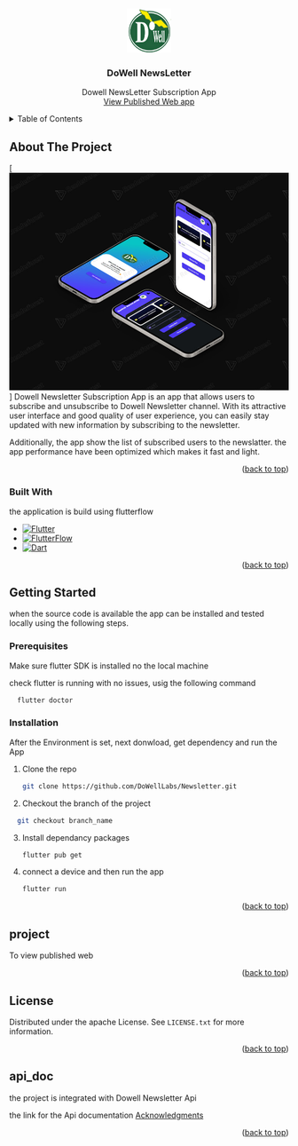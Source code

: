 <a name="readme-top"></a>

<!-- PROJECT SHIELDS -->
<!--
*** I'm using markdown "reference style" links for readability.
*** Reference links are enclosed in brackets [ ] instead of parentheses ( ).
*** See the bottom of this document for the declaration of the reference variables
*** for contributors-url, forks-url, etc.
-->



<!-- PROJECT LOGO -->
<br />
<div align="center">
    <img src="asset/images/logo.png" alt="Logo" width="80" height="80">

  <h3 align="center">DoWell NewsLetter</h3>

  <p align="center">
    Dowell NewsLetter Subscription App
    <br />
    <a href="https://dowell-newsletter-test.flutterflow.app/">View Published Web app</a>
  </p>
</div>



<!-- TABLE OF CONTENTS -->
<details>
  <summary>Table of Contents</summary>
  <ol>
    <li>
      <a href="#about-the-project">About The Project</a>
      <ul>
        <li><a href="#built-with">Built With</a></li>
      </ul>
    </li>
    <li>
      <a href="#getting-started">Getting Started</a>
      <ul>
        <li><a href="#prerequisites">Prerequisites</a></li>
        <li><a href="#installation">Installation</a></li>
      </ul>
    </li>
    <li><a href="#project">Go to the Project</a></li>
    <li><a href="#api_doc">Api Documetation</a></li>
    <li><a href="#acknowledgments">Acknowledgments</a></li>
  </ol>
</details>



<!-- ABOUT THE PROJECT -->
## About The Project

[![Product Name Screen Shot][product-screenshot]]
Dowell Newsletter Subscription App is an app that allows users to subscribe and unsubscribe to Dowell Newsletter channel. With its attractive user interface and good quality of user experience, you can easily stay updated with new information by subscribing to the newsletter.

Additionally, the app show the list of subscribed users to the newslatter. the app performance have been optimized which makes it fast and light.

<p align="right">(<a href="#readme-top">back to top</a>)</p>



### Built With

the application is build using flutterflow

* [![Flutter][Flutter]][Flutter-url]
* [![FlutterFlow][FlutterFlow]][FlutterFlow-url]
* [![Dart][Dart]][Dart-url]

<p align="right">(<a href="#readme-top">back to top</a>)</p>



<!-- GETTING STARTED -->
## Getting Started

when the source code is available the app can be installed and tested locally using the following steps.

### Prerequisites

Make sure flutter SDK is installed no the local machine

check flutter is running with no issues, usig the following command
```sh
  flutter doctor
```

### Installation

After the Environment is set, next donwload, get dependency and run the App

1. Clone the repo
   ```sh
   git clone https://github.com/DoWellLabs/Newsletter.git
   ```
2. Checkout the branch of the project
  ```sh
    git checkout branch_name
  ```
3. Install dependancy packages
   ```sh
   flutter pub get
   ```
4. connect a device and then run the app
   ```sh
   flutter run
   ```

<p align="right">(<a href="#readme-top">back to top</a>)</p>


## project

To view published web 
<p><a href="https://dowell-newsletter-test.flutterflow.app/"></a></p>

<p align="right">(<a href="#readme-top">back to top</a>)</p>



<!-- LICENSE -->
## License

Distributed under the apache License. See `LICENSE.txt` for more information.

<p align="right">(<a href="#readme-top">back to top</a>)</p>



<!-- CONTACT -->
## api_doc

the project is integrated with Dowell Newsletter Api

<p>the link for the Api documentation <a href="https://github.com/orgs/DoWellUXLab/">Acknowledgments</a></p>

<p align="right">(<a href="#readme-top">back to top</a>)</p>



<!-- MARKDOWN LINKS & IMAGES -->
[product-screenshot]: asset/images/project_screenshot.jpg
[Flutter]: https://img.shields.io/badge/Flutter-blue?style=for-the-badge&logo=flutter&logoColor=white
[Flutter-url]: https://flutter.dev/
[FlutterFlow]: https://img.shields.io/badge/FlutterFlow-black?style=for-the-badge&logo=Flutterflo&logoColor=4839e3
[FlutterFlow-url]:https://flutterflow.io/
[Dart]: https://img.shields.io/badge/dart-black?style=for-the-badge&logo=dart&logoColor=blue
[Dart-url]: https://dart.dev/